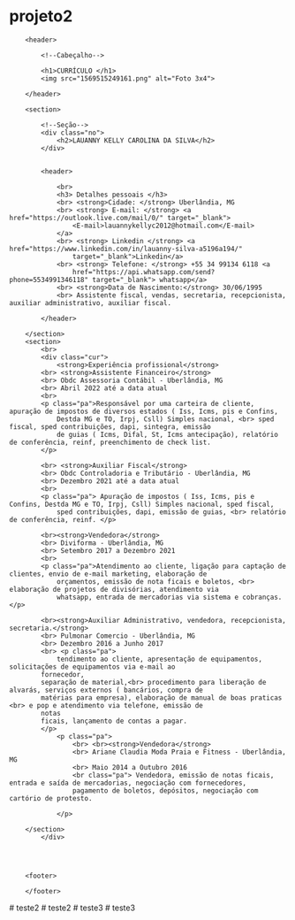 # projeto2
<!DOCTYPE html>
<html lang="en">
<head>
    <meta charset="UTF-8">
    <meta http-equiv="X-UA-Compatible" content="IE=edge">
    <meta name="viewport" content="width=device-width, initial-scale=1.0">
    <title>Curriculo</title>
</head>
<body>
    <body>

        <header>
    
            <!--Cabeçalho-->
    
            <h1>CURRÍCULO </h1>
            <img src="1569515249161.png" alt="Foto 3x4">
    
        </header>
    
        <section>
    
            <!--Seção-->
            <div class="no">
                <h2>LAUANNY KELLY CAROLINA DA SILVA</h2>
            </div>
           
    
            <header>
    
                <br>
                <h3> Detalhes pessoais </h3>
                <br> <strong>Cidade: </strong> Uberlândia, MG
                <br> <strong> E-mail: </strong> <a href="https://outlook.live.com/mail/0/" target="_blank">
                    <E-mail>lauannykellyc2012@hotmail.com</E-mail>
                </a>
                <br> <strong> Linkedin </strong> <a href="https://www.linkedin.com/in/lauanny-silva-a5196a194/"
                    target="_blank">Linkedin</a>
                <br> <strong> Telefone: </strong> +55 34 99134 6118 <a
                    href="https://api.whatsapp.com/send?phone=5534991346118" target="_blank"> whatsapp</a>
                <br> <strong>Data de Nascimento:</strong> 30/06/1995
                <br> Assistente fiscal, vendas, secretaria, recepcionista, auxiliar administrativo, auxiliar fiscal.
    
            </header>
    
        </section>
        <section>
            <br>
            <div class="cur">
                <strong>Experiência profissional</strong>
            <br> <strong>Assistente Financeiro</strong>
            <br> Obdc Assessoria Contábil - Uberlândia, MG
            <br> Abril 2022 até a data atual
            <br>
            <p class="pa">Responsável por uma carteira de cliente, apuração de impostos de diversos estados ( Iss, Icms, pis e Confins,
                Destda MG e TO, Irpj, Csll) Simples nacional, <br> sped fiscal, sped contribuições, dapi, sintegra, emissão
                de guias ( Icms, Difal, St, Icms antecipação), relatório de conferência, reinf, preenchimento de check list.
            </p>
    
            <br> <strong>Auxiliar Fiscal</strong>
            <br> Obdc Controladoria e Tributário - Uberlândia, MG
            <br> Dezembro 2021 até a data atual
            <br>
            <p class="pa"> Apuração de impostos ( Iss, Icms, pis e Confins, Destda MG e TO, Irpj, Csll) Simples nacional, sped fiscal,
                sped contribuições, dapi, emissão de guias, <br> relatório de conferência, reinf. </p>
    
            <br><strong>Vendedora</strong>
            <br> Diviforma - Uberlândia, MG
            <br> Setembro 2017 a Dezembro 2021
            <br>
            <p class="pa">Atendimento ao cliente, ligação para captação de clientes, envio de e-mail marketing, elaboração de
                orçamentos, emissão de nota ficais e boletos, <br> elaboração de projetos de divisórias, atendimento via
                whatsapp, entrada de mercadorias via sistema e cobranças.</p>
    
            <br><strong>Auxiliar Administrativo, vendedora, recepcionista, secretaria.</strong>
            <br> Pulmonar Comercio - Uberlândia, MG
            <br> Dezembro 2016 a Junho 2017
            <br> <p class="pa">
                tendimento ao cliente, apresentação de equipamentos, solicitações de equipamentos via e-mail ao
            fornecedor,
            separação de material,<br> procedimento para liberação de alvarás, serviços externos ( bancários, compra de
            matérias para empresa), elaboração de manual de boas praticas <br> e pop e atendimento via telefone, emissão de
            notas
            ficais, lançamento de contas a pagar.
            </p> 
                <p class="pa">
                    <br> <br><strong>Vendedora</strong>
                    <br> Ariane Claudia Moda Praia e Fitness - Uberlândia, MG
                    <br> Maio 2014 a Outubro 2016
                    <br class="pa"> Vendedora, emissão de notas ficais, entrada e saída de mercadorias, negociação com fornecedores,
                    pagamento de boletos, depósitos, negociação com cartório de protesto.
            
                </p>
           
        </section>
            </div>
             
    
    
    
        <footer>
    
        </footer>
    
</body>
</html># teste2
# teste2
# teste3
# teste3
